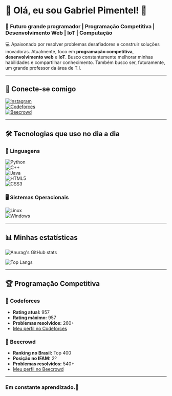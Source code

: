 # 👋 Olá, eu sou Gabriel Pimentel! 🐧  
### 🚀 Futuro grande programador | Programação Competitiva | Desenvolvimento Web | IoT | Computação

💻 Apaixonado por resolver problemas desafiadores e construir soluções inovadoras. Atualmente, foco em **programação competitiva**, **desenvolvimento web** e **IoT**. Busco constantemente melhorar minhas habilidades e compartilhar conhecimento. Também busco ser, futuramente, um grande professor da área de T.I. 

---

## 📌 Conecte-se comigo  
[![Instagram](https://img.shields.io/badge/Instagram-E4405F?style=for-the-badge&logo=instagram&logoColor=white)](https://www.instagram.com/gabspimentel/)  
[![Codeforces](https://img.shields.io/badge/Codeforces-1F8ACB?style=for-the-badge&logo=codeforces&logoColor=white)](https://codeforces.com/profile/GAB-DivideEConserta)  
[![Beecrowd](https://img.shields.io/badge/Beecrowd-00A99D?style=for-the-badge)](https://judge.beecrowd.com/pt/profile/968534)  

---

## 🛠️ Tecnologias que uso no dia a dia  

### 📌 Linguagens  
![Python](https://img.shields.io/badge/Python-3776AB?style=for-the-badge&logo=python&logoColor=white)  
![C++](https://img.shields.io/badge/C%2B%2B-00599C?style=for-the-badge&logo=c%2B%2B&logoColor=white)  
![Java](https://img.shields.io/badge/Java-ED8B00?style=for-the-badge&logo=openjdk&logoColor=white)  
![HTML5](https://img.shields.io/badge/HTML5-E34F26?style=for-the-badge&logo=html5&logoColor=white)  
![CSS3](https://img.shields.io/badge/CSS3-1572B6?style=for-the-badge&logo=css3&logoColor=white)  

### 🖥️ Sistemas Operacionais  
![Linux](https://img.shields.io/badge/Linux-FCC624?style=for-the-badge&logo=linux&logoColor=black)  
![Windows](https://img.shields.io/badge/Windows-0078D6?style=for-the-badge&logo=windows&logoColor=white)  

---

## 📊 Minhas estatísticas  

![Anurag's GitHub stats](https://github-readme-stats.vercel.app/api?username=GabrielPymentel&show_icons=true&theme=tokyonight)  

![Top Langs](https://github-readme-stats.vercel.app/api/top-langs/?username=GabrielPymentel&layout=compact&theme=tokyonight)  

---

## 🏆 Programação Competitiva  

### 🔹 Codeforces  
- **Rating atual:** 957
- **Rating máximo:** 957
- **Problemas resolvidos:** 260+  
- [Meu perfil no Codeforces](https://codeforces.com/profile/GAB-DivideEConserta)  

### 🔹 Beecrowd  
- **Ranking no Brasil:** Top 400  
- **Posição no IFAM:** 2º  
- **Problemas resolvidos:** 540+  
- [Meu perfil no Beecrowd](https://judge.beecrowd.com/pt/profile/968534)  

---

### Em constante aprendizado.🎈
